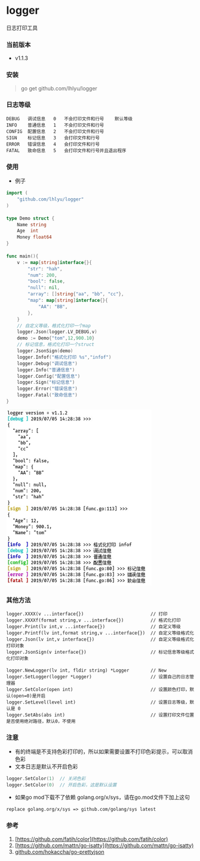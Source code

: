 # logger
日志打印工具

### 当前版本

- v1.1.3

### 安装

> go get github.com/lhlyu/logger

### 日志等级

```
DEBUG   调试信息   0   不会打印文件和行号    默认等级
INFO    普通信息   1   不会打印文件和行号
CONFIG  配置信息   2   不会打印文件和行号
SIGN    标记信息   3   会打印文件和行号
ERROR   错误信息   4   会打印文件和行号  
FATAL   致命信息   5   会打印文件和行号并且退出程序
```

### 使用 

- 例子

```go
import (
	"github.com/lhlyu/logger"
)

type Demo struct {
	Name string
	Age  int
	Money float64
}

func main(){
	v := map[string]interface{}{
		"str": "hah",
		"num": 200,
		"bool": false,
		"null": nil,
		"array": []string{"aa", "bb", "cc"},
		"map": map[string]interface{}{
			"AA": "BB",
		},
	}
	// 自定义等级，格式化打印一个map
	logger.Json(logger.LV_DEBUG,v)
	demo := Demo{"tom",12,900.10}
	// 标记信息，格式化打印一个struct
	logger.JsonSign(demo)
	logger.Infof("格式化打印 %s","infof")
	logger.Debug("调试信息")
	logger.Info("普通信息")
	logger.Config("配置信息")
	logger.Sign("标记信息")
	logger.Error("错误信息")
	logger.Fatal("致命信息")
}
```
!["效果1"](./img/console1.jpg)

### 其他方法
```
logger.XXXX(v ...interface{})                         // 打印
logger.XXXXf(format string,v ...interface{})          // 格式化打印
logger.Print(lv int,v ...interface{})                 // 自定义等级
logger.Printf(lv int,format string,v ...interface{})  // 自定义等级格式化
logger.Json(lv int,v interface{})                     // 自定义等级格式化打印对象
logger.JsonSign(v interface{})                        // 标记信息等级格式化打印对象
 
logger.NewLogger(lv int, fldir string) *Logger        // New
logger.SetLogger(logger *Logger)                      // 设置自己的日志管理器
logger.SetColor(open int)                             // 设置颜色打印，默认(open=0)是开启
logger.SetLevel(level int)                            // 设置日志等级，默认是 0 
logger.SetAbs(abs int)                                // 设置打印文件位置是否使用绝对路径，默认0，不使用 
```


### 注意

- 有的终端是不支持色彩打印的，所以如果需要设置不打印色彩提示，可以取消色彩
- 文本日志是默认不开启色彩

```go
logger.SetColor(1)  // 关闭色彩
logger.SetColor(0)  // 开启色彩，这是默认设置
```

- 如果go mod下载不了依赖 golang.org/x/sys，请在go.mod文件下加上这句
```
replace golang.org/x/sys => github.com/golang/sys latest
```

### 参考

1. [https://github.com/fatih/color](https://github.com/fatih/color)
2. [https://github.com/mattn/go-isatty](https://github.com/mattn/go-isatty)
3. [github.com/hokaccha/go-prettyjson](github.com/hokaccha/go-prettyjson)